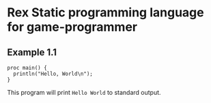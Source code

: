 # Rex Static programming language for game-programmer


## Example 1.1

```
proc main() {
  println("Hello, World\n");
}
```

This program will print `Hello World` to standard output.

